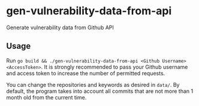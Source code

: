 # gen-vulnerability-data-from-api
Generate vulnerability data from Github API

## Usage
Run ```go build && ./gen-vulnerability-data-from-api <Github Username> <AccessToken>```. It is strongly recommended to pass your Github username and access token to increase the number of permitted requests.

You can change the repositories and keywords as desired in ```data/```. By default, the program takes into account all commits that are not more than 1 month old from the current time.
